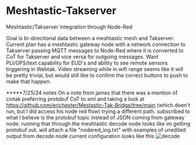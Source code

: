 # Meshtastic-Takserver
Meshtastic/Takserver Integration through Node-Red

Goal is bi-directional data between a meshtastic mesh and Takserver. Current plan has a meshtastic gateway node with a network connection to Takserver passing MQTT messages to Node-Red where it is converted to CoT for Takserver and vice versa for outgoing messages. Want PLI/GPS/text capability for EUD's and ability to see remote sensors tirggering in Webtak. Video streaming while in wifi range seems like it will be pretty trivial, but would still like to confirm the correct buttons to push to make that happen.

*****7/25/24 notes
On a note from james that there was a mention of civtak preferring protobuf CoT to xml and taking a look at https://github.com/erichexter/Mestastic-Tak-Bridge/tree/main
(which doen't run, but I did access his node red flow) trying a different path. subscribed to what I believe is the protobuf topic instead of JSON coming from gateway node. running that through the meshtastic decode node looks like im getting protobuf out. will attach a file "nodered_log.txt" with examples of unedited output from decode node
current configuration looks like this
![decode](https://github.com/user-attachments/assets/6882ee05-9177-4c66-8099-23e02cf6ba62)
